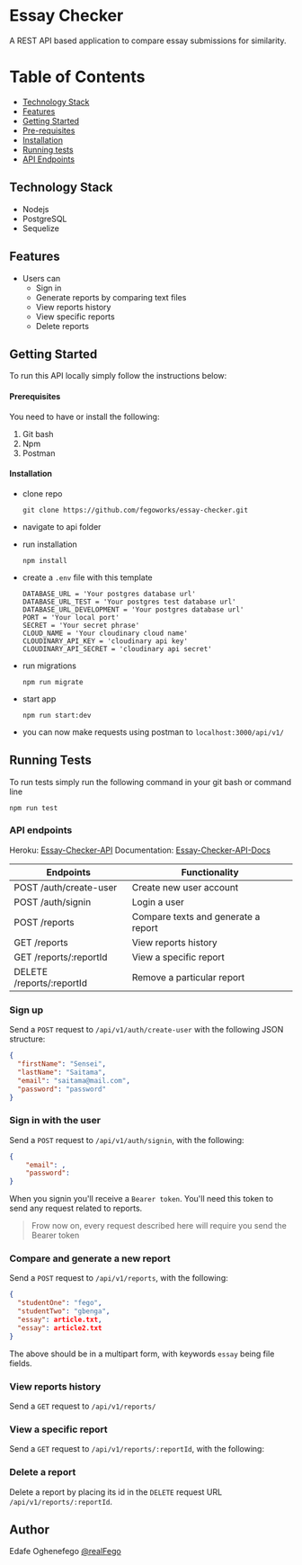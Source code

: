 <!-- @format -->

# Essay Checker

A REST API based application to compare essay submissions for similarity.


# Table of Contents

- [Technology Stack](#tstack)
- [Features](#features)
- [Getting Started](#started)
- [Pre-requisites](#require)
- [Installation](#installation)
- [Running tests](#tests)
- [API Endpoints](#endpoints)

## Technology Stack<a name="tstack"></a>

- Nodejs
- PostgreSQL
- Sequelize

## Features<a name="features"></a>

- Users can
  - Sign in
  - Generate reports by comparing text files
  - View reports history
  - View specific reports
  - Delete reports


## Getting Started<a name="started"></a>

To run this API locally simply follow the instructions below:

#### Prerequisites<a name="require"></a>

You need to have or install the following:

1. Git bash
2. Npm
3. Postman

#### Installation<a name="installation"></a>

- clone repo
  ```
  git clone https://github.com/fegoworks/essay-checker.git
  ```
- navigate to api folder
- run installation
  ```
  npm install
  ```
- create a `.env` file with this template

  ```
  DATABASE_URL = 'Your postgres database url'
  DATABASE_URL_TEST = 'Your postgres test database url'
  DATABASE_URL_DEVELOPMENT = 'Your postgres database url'
  PORT = 'Your local port'
  SECRET = 'Your secret phrase'
  CLOUD_NAME = 'Your cloudinary cloud name'
  CLOUDINARY_API_KEY = 'cloudinary api key'
  CLOUDINARY_API_SECRET = 'cloudinary api secret'
  ```

- run migrations

  ```
  npm run migrate
  ```
- start app
  ```
  npm run start:dev
  ```
- you can now make requests using postman to `localhost:3000/api/v1/`

## Running Tests<a name="tests"></a>

To run tests simply run the following command in your git bash or command line

```
npm run test
```

### API endpoints

Heroku: [Essay-Checker-API](https://essay-checker.herokuapp.com/)
Documentation: [Essay-Checker-API-Docs]()

| Endpoints                         | Functionality               |
| --------------------------------- | --------------------------- |
| POST /auth/create-user            | Create new user account     |
| POST /auth/signin                 | Login a user                |
| POST /reports                     | Compare texts and generate a report  |
| GET /reports                      | View reports history    |
| GET /reports/:reportId        | View a specific report             |
| DELETE /reports/:reportId          | Remove a particular report|


### Sign up<a name="endpoints"></a>

Send a `POST` request to `/api/v1/auth/create-user` with the following JSON structure:

```json
{
  "firstName": "Sensei",
  "lastName": "Saitama",
  "email": "saitama@mail.com",
  "password": "password"
}
```

### Sign in with the user

Send a `POST` request to `/api/v1/auth/signin`, with the following:

```json
{
	"email": ,
	"password":
}
```

When you signin you'll receive a `Bearer token`. You'll need this token to send any request related to reports.

> Frow now on, every request described here will require you send
> the Bearer token

### Compare and generate a new report

Send a `POST` request to `/api/v1/reports`, with the following:

```json
{
  "studentOne": "fego",
  "studentTwo": "gbenga",
  "essay": article.txt,
  "essay": article2.txt
}
```

The above should be in a multipart form, with keywords `essay` being file fields.

### View reports history

Send a `GET` request to `/api/v1/reports/`

### View a specific report

Send a `GET` request to `/api/v1/reports/:reportId`, with the following:

### Delete a report

Delete a report by placing its id in the `DELETE` request URL
`/api/v1/reports/:reportId`.

## Author

Edafe Oghenefego
[@realFego](https://twitter.com/realFego)
